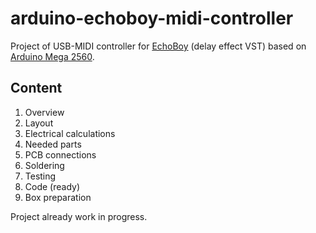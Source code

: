 # arduino-echoboy-midi-controller
Project of USB-MIDI controller for [EchoBoy](https://www.soundtoys.com/product/echoboy/) (delay effect VST) based on [Arduino Mega 2560](https://www.arduino.cc/en/Guide/ArduinoMega2560).

## Content

1. Overview
2. Layout
3. Electrical calculations
3. Needed parts
4. PCB connections
5. Soldering
6. Testing
7. Code (ready)
8. Box preparation

Project already work in progress.
